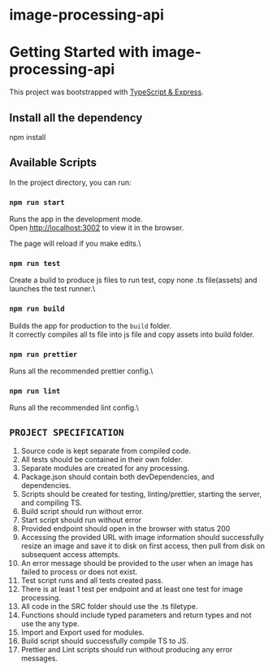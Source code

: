 # image-processing-api

# Getting Started with image-processing-api

This project was bootstrapped with [TypeScript & Express](https://github.com/madhav1993/image-processing-api).

## Install all the dependency

npm install

## Available Scripts

In the project directory, you can run:

### `npm run start`

Runs the app in the development mode.\
Open [http://localhost:3002](http://localhost:3002) to view it in the browser.

The page will reload if you make edits.\

### `npm run test`

Create a build to produce js files to run test, copy none .ts file(assets) and launches the test runner.\

### `npm run build`

Builds the app for production to the `build` folder.\
It correctly compiles all ts file into js file and copy assets into build folder.

### `npm run prettier`

Runs all the recommended prettier config.\

### `npm run lint`

Runs all the recommended lint config.\

## `PROJECT SPECIFICATION`

1. Source code is kept separate from compiled code.
2. All tests should be contained in their own folder.
3. Separate modules are created for any processing.
4. Package.json should contain both devDependencies, and dependencies.
5. Scripts should be created for testing, linting/prettier, starting the server, and compiling TS.
6. Build script should run without error.
7. Start script should run without error
8. Provided endpoint should open in the browser with status 200
9. Accessing the provided URL with image information should successfully resize an image and save it to disk on first access, then pull from disk on subsequent access attempts.
10. An error message should be provided to the user when an image has failed to process or does not exist.
11. Test script runs and all tests created pass.
12. There is at least 1 test per endpoint and at least one test for image processing.
13. All code in the SRC folder should use the .ts filetype.
14. Functions should include typed parameters and return types and not use the any type.
15. Import and Export used for modules.
16. Build script should successfully compile TS to JS.
17. Prettier and Lint scripts should run without producing any error messages.
